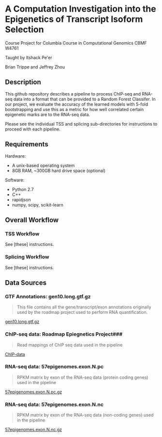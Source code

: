 A Computation Investigation into the Epigenetics of Transcript Isoform Selection
================================================================================

Course Project for Columbia Course in Computational Genomics 
CBMF W4761 

Taught by Itshack Pe'er

Brian Trippe and Jeffrey Zhou

Description
-----------

This github repository describes a pipeline to process ChIP-seq and RNA-seq data into a format that
can be provided to a Random Forest Classifer. In our project, we evaluate the accuracy of the learned
models with 5-fold bootstrapping and use this as a metric for how well correlated certain epigenetic
marks are to the RNA-seq data.

Please see the individual TSS and splicing sub-directories for instructions to proceed with each 
pipeline.

Requirements
------------

Hardware:

* A unix-based operating system
* 8GB RAM, ~300GB hard drive space (optional)

Software:

* Python 2.7
* C++
* rapidjson
* numpy, scipy, scikit-learn

Overall Workflow
----------------

### TSS Workflow ###

See [these] instructions.

### Splicing Workflow ###

See [these] instructions.

Data Sources
------------

### GTF Annotations: gen10.long.gtf.gz ###

> This file contains all the gene/transcript/exon annotations 
> originally used by the roadmap project used to 
> perform RNA quantification.

[gen10.long.gtf.gz](http://egg2.wustl.edu/roadmap/data/byDataType/rna/annotations/gen10.long.gtf.gz)

### ChIP-seq data: Roadmap Epiegnetics Project###

> Read mappings of ChIP seq data used in the pipeline

[ChIP-data](http://egg2.wustl.edu/roadmap/data/byFileType/alignments/consolidated/)

### RNA-seq data: 57epigenomes.exon.N.pc ###

> RPKM matrix by exon of the RNA-seq data (protein coding genes) used in the pipeline

[57epigenomes.exon.N.pc.gz](http://egg2.wustl.edu/roadmap/data/byDataType/rna/expression/57epigenomes.exon.N.pc.gz)

### RNA-seq data: 57epigenomes.exon.N.nc ###

> RPKM matrix by exon of the RNA-seq data (non-coding genes) used in the pipeline

[57epigenomes.exon.N.nc.gz](http://egg2.wustl.edu/roadmap/data/byDataType/rna/expression/57epigenomes.exon.N.nc.gz)